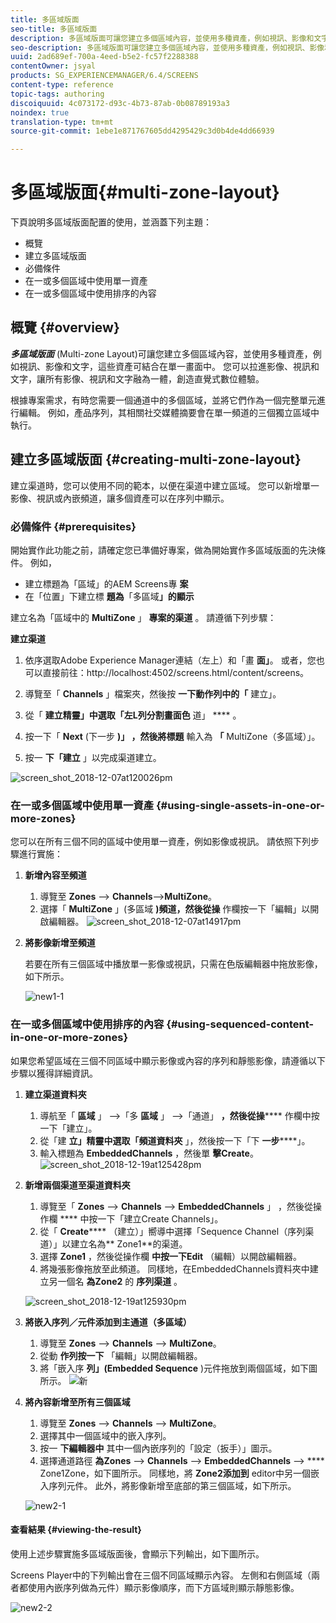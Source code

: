 ```yaml
---
title: 多區域版面
seo-title: 多區域版面
description: 多區域版面可讓您建立多個區域內容，並使用多種資產，例如視訊、影像和文字，這些資產可結合在單一畫面中。 請依照本頁進一步瞭解。
seo-description: 多區域版面可讓您建立多個區域內容，並使用多種資產，例如視訊、影像和文字，這些資產可結合在單一畫面中。 請依照本頁進一步瞭解。
uuid: 2ad689ef-700a-4eed-b5e2-fc57f2288388
contentOwner: jsyal
products: SG_EXPERIENCEMANAGER/6.4/SCREENS
content-type: reference
topic-tags: authoring
discoiquuid: 4c073172-d93c-4b73-87ab-0b08789193a3
noindex: true
translation-type: tm+mt
source-git-commit: 1ebe1e871767605dd4295429c3d0b4de4dd66939

---
```



# 多區域版面{#multi-zone-layout}

下頁說明多區域版面配置的使用，並涵蓋下列主題：

* 概覽
* 建立多區域版面
* 必備條件
* 在一或多個區域中使用單一資產
* 在一或多個區域中使用排序的內容

## 概覽 {#overview}

***多區域版面*** (Multi-zone Layout)可讓您建立多個區域內容，並使用多種資產，例如視訊、影像和文字，這些資產可結合在單一畫面中。 您可以拉進影像、視訊和文字，讓所有影像、視訊和文字融為一體，創造直覺式數位體驗。

根據專案需求，有時您需要一個通道中的多個區域，並將它們作為一個完整單元進行編輯。 例如，產品序列，其相關社交媒體摘要會在單一頻道的三個獨立區域中執行。

## 建立多區域版面 {#creating-multi-zone-layout}

建立渠道時，您可以使用不同的範本，以便在渠道中建立區域。 您可以新增單一影像、視訊或內嵌頻道，讓多個資產可以在序列中顯示。

### 必備條件 {#prerequisites}

開始實作此功能之前，請確定您已準備好專案，做為開始實作多區域版面的先決條件。 例如，

* 建立標題為「區域」的AEM Screens專 **案**
* 在「位置」下建立標 **題為**「多區域&#x200B;**」的顯示**

建立名為「區域中的 **MultiZone** 」 **專案的渠道** 。 請遵循下列步驟：

**建立渠道**

1. 依序選取Adobe Experience Manager連結（左上）和「畫 **面」**。 或者，您也可以直接前往：http://localhost:4502/screens.html/content/screens。
1. 導覽至「 **Channels** 」檔案夾，然後按 **一下動作列中的「** 建立」。

1. 從「 **建立精靈」中選取「左L列分割畫面色** 道」 **** 。

1. 按一下「 **Next** (下一步 **)」 ，然後將標題** 輸入為 **「** MultiZone（多區域）」。

1. 按一 **下「建立** 」以完成渠道建立。

![screen_shot_2018-12-07at120026pm](assets/screen_shot_2018-12-07at120026pm.png)

### 在一或多個區域中使用單一資產 {#using-single-assets-in-one-or-more-zones}

您可以在所有三個不同的區域中使用單一資產，例如影像或視訊。 請依照下列步驟進行實施：

1. **新增內容至頻道**

   1. 導覽至 **Zones** —> **Channels**—>**MultiZone**。
   1. 選擇「 **MultiZone** 」(多區域 **)頻道，然後從操** 作欄按一下「編輯」以開啟編輯器。
   ![screen_shot_2018-12-07at14917pm](assets/screen_shot_2018-12-07at14917pm.png)

1. **將影像新增至頻道**

   若要在所有三個區域中播放單一影像或視訊，只需在色版編輯器中拖放影像，如下所示。

   ![new1-1](assets/new1-1.gif)

### 在一或多個區域中使用排序的內容 {#using-sequenced-content-in-one-or-more-zones}

如果您希望區域在三個不同區域中顯示影像或內容的序列和靜態影像，請遵循以下步驟以獲得詳細資訊。

1. **建立渠道資料夾**

   1. 導航至「 **區域** 」 —>「多 **區域** 」 —>「通道」 **，然後從操****** 作欄中按一下「建立」。
   1. 從「建 **立」精靈中選取「頻道資料夾** 」，然後按一下「下 **一步******」。
   1. 輸入標題為 **EmbeddedChannels** ，然後單 **擊Create**。
   ![screen_shot_2018-12-19at125428pm](assets/screen_shot_2018-12-19at125428pm.png)

1. **新增兩個渠道至渠道資料夾**

   1. 導覽至「 **Zones** —> **Channels** —> **EmbeddedChannels** 」 ，然後從操作欄 **** 中按一下「建立Create Channels」。
   1. 從「 **Create****** （建立）」嚮導中選擇「Sequence Channel（序列渠道）」以建立名為** Zone1**的渠道。
   1. 選擇 **Zone1** ，然後從操作欄 **中按一下Edit** （編輯）以開啟編輯器。
   1. 將幾張影像拖放至此頻道。
   同樣地，在EmbeddedChannels資料夾中建立另一個名 **為Zone2** 的 **序列渠道** 。

   ![screen_shot_2018-12-19at125930pm](assets/screen_shot_2018-12-19at125930pm.png)

1. **將嵌入序列／元件添加到主通道（多區域）**

   1. 導覽至 **Zones** —> **Channels** —> **MultiZone**。
   1. 從動 **作列按一下** 「編輯」以開啟編輯器。
   1. 將「嵌入序 **列」(Embedded Sequence** )元件拖放到兩個區域，如下圖所示。
   ![新](assets/new.gif)

1. **將內容新增至所有三個區域**

   1. 導覽至 **Zones** —> **Channels** —> **MultiZone**。
   1. 選擇其中一個區域中的嵌入序列。
   1. 按一 **下編輯器中** 其中一個內嵌序列的「設定（扳手）」圖示。
   1. 選擇通道路徑 **為Zones** —> **Channels** —> **EmbeddedChannels** —> **** Zone1Zone，如下圖所示。
   同樣地，將 **Zone2添加到** editor中另一個嵌入序列元件。 此外，將影像新增至底部的第三個區域，如下所示。

   ![new2-1](assets/new2-1.gif)

#### 查看結果 {#viewing-the-result}

使用上述步驟實施多區域版面後，會顯示下列輸出，如下圖所示。

Screens Player中的下列輸出會在三個不同區域顯示內容。 左側和右側區域（兩者都使用內嵌序列做為元件）顯示影像順序，而下方區域則顯示靜態影像。

![new2-2](assets/new2-2.gif)

